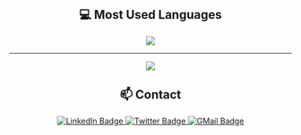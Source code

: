 <h2 align="center"> 💻 Most Used Languages</h2>

<p align="center">
  <a href="https://skillicons.dev">
    <img src="https://skillicons.dev/icons?i=julia,py,r,java,cpp,javascript" />
  </a>
</p>

<hr>


<p align="center">
  <a target="_blank"href="https://github.com/ClaudMor"><img src="https://github-readme-stats.vercel.app/api?username=ClaudMor&count_private=true&show_icons=true&theme=graywhite" /></a>
</p>

<h2  align="center">📫 Contact</h2>

<div id="badges" align = "center">
  <a href="https://www.linkedin.com/in/claudiomoroni/">
    <img src="https://img.shields.io/badge/LinkedIn-blue?style=for-the-badge&logo=linkedin&logoColor=white" alt="LinkedIn Badge"/>
  </a>
  <a href="https://twitter.com/Claudio__Moroni">
    <img src="https://img.shields.io/badge/Twitter-blue?style=for-the-badge&logo=twitter&logoColor=white" alt="Twitter Badge"/>
  </a>
   <a href="mailto:claudiomor.sci@gmail.com">
    <img src="https://img.shields.io/badge/Gmail-D14836?style=for-the-badge&logo=gmail&logoColor=white" alt="GMail Badge"/>
   </a>
</div>
<!-- <img src="https://komarev.com/ghpvc/?username=ClaudMor&style=flat-square&color=blue" align="center" alt=""/> -->





<!--
**ClaudMor/ClaudMor** is a ✨ _special_ ✨ repository because its `README.md` (this file) appears on your GitHub profile.

Here are some ideas to get you started:

- 🔭 I’m currently working on ...
- 🌱 I’m currently learning ...
- 👯 I’m looking to collaborate on ...
- 🤔 I’m looking for help with ...
- 💬 Ask me about ...
- 📫 How to reach me: ...
- 😄 Pronouns: ...
- ⚡ Fun fact: ...
-->
